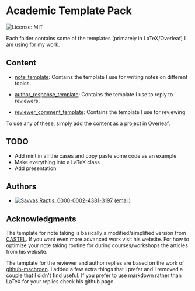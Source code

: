 # Academic Template Pack
![License: MIT](https://img.shields.io/badge/License-MIT-blue.svg)

Each folder contains some of the templates (primarely in LaTeX/Overleaf) I am using for my work.

## Content
* [note_template](note_template): Contains the template I use for writing notes on different topics.

* [author_response_template](author_response_template): Contains the template I use to reply to reviewers.

* [reviewer_comment_template](reviewer_comment_template): Contains the template I use for reviewing

To use any of these, simply add the content as a project in Overleaf.

## TODO
* Add mint in all the cases and copy paste some code as an example
* Make everything into a LaTeX class
* Add presentation

## Authors

* [![Savvas Raptis: 0000-0002-4381-3197](https://img.shields.io/badge/Savvas%20Raptis-0000--0002--4381--3197-green?style=flat&logo=orcid)](https://orcid.org/0000-0002-4381-3197)  ([email](mailto:savvra@kth.se))

## Acknowledgments
The template for note taking is basically a modified/simplified version from [CASTEL](https://castel.dev/). If you want even more advanced work visit his website. For how to optimize your note taking routine for during courses/workshops the articles from his website.

The template for the reviewer and author replies are based on the work of [github-mschroen](https://github.com/mschroen/review_response_letter). I added a few extra things that I prefer and I removed a couple that I didn't find useful. If you prefer to use markdown rather than LaTeX for your replies check his github page.
